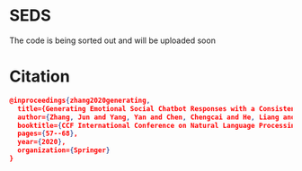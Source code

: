 # SEDS

The code is being sorted out and will be uploaded soon

# Citation
```json
@inproceedings{zhang2020generating,
  title={Generating Emotional Social Chatbot Responses with a Consistent Speaking Style},
  author={Zhang, Jun and Yang, Yan and Chen, Chengcai and He, Liang and Yu, Zhou},
  booktitle={CCF International Conference on Natural Language Processing and Chinese Computing},
  pages={57--68},
  year={2020},
  organization={Springer}
}
```
